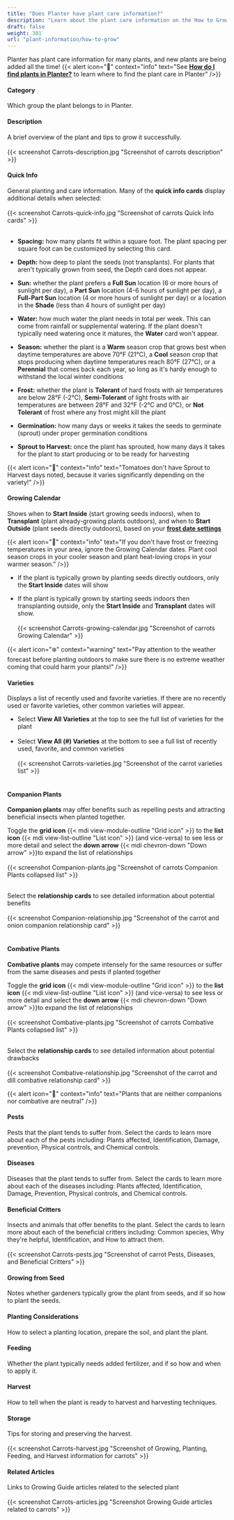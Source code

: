 ```yaml
---
title: "Does Planter have plant care information?"
description: "Learn about the plant care information on the How to Grow tab"
draft: false
weight: 301
url: "plant-information/how-to-grow"
---
```


Planter has plant care information for many plants, and new plants are being added all the time!
{{< alert icon="🌿" context="info" text="See [**How do I find plants in Planter?**](../find-plants) to learn where to find the plant care in Planter" />}}

#### Category
Which group the plant belongs to in Planter.

#### Description
A brief overview of the plant and tips to grow it successfully.<br /><br />
{{< screenshot Carrots-description.jpg "Screenshot of carrots description" >}}

#### Quick Info
General planting and care information. Many of the **quick info cards** display additional details when selected:<br /><br />
{{< screenshot Carrots-quick-info.jpg "Screenshot of carrots Quick Info cards" >}}<br /><br />

- **Spacing:** how many plants fit within a square foot. The plant spacing per square foot can be customized by selecting this card.

- **Depth:** how deep to plant the seeds (not transplants). For plants that aren't typically grown from seed, the Depth card does not appear.

- **Sun:** whether the plant prefers a **Full Sun** location (6 or more hours of sunlight per day), a **Part Sun** location (4-6 hours of sunlight per day), a **Full-Part Sun** location (4 or more hours of sunlight per day) or a location in the **Shade** (less than 4 hours of sunlight per day)

- **Water:** how much water the plant needs in total per week. This can come from rainfall or supplemental watering. If the plant doesn't typically need watering once it matures, the **Water** card won't appear.

- **Season:** whether the plant is a **Warm** season crop that grows best when daytime temperatures are above 70°F (21°C), a **Cool** season crop that stops producing when daytime temperatures reach 80°F (27°C), or a **Perennial** that comes back each year, so long as it's hardy enough to withstand the local winter conditions

- **Frost:** whether the plant is **Tolerant** of hard frosts with air temperatures are below 28°F (-2°C), **Semi-Tolerant** of light frosts with air temperatures are between 28°F and 32°F (-2°C and 0°C), or **Not Tolerant** of frost where any frost might kill the plant

- **Germination:** how many days or weeks it takes the seeds to germinate (sprout) under proper germination conditions

- **Sprout to Harvest:** once the plant has sprouted, how many days it takes for the plant to start producing or to be ready for harvesting

{{< alert icon="🍅" context="info" text="Tomatoes don't have Sprout to Harvest days noted, because it varies significantly depending on the variety!" />}}

#### Growing Calendar
Shows when to **Start Inside** (start growing seeds indoors), when to **Transplant** (plant already-growing plants outdoors), and when to **Start Outside** (plant seeds directly outdoors), based on your [**frost date settings**](../../getting-started/frost-dates)

{{< alert icon="🌴" context="info" text="If you don't have frost or freezing temperatures in your area, ignore the Growing Calendar dates. Plant cool season crops in your cooler season and plant heat-loving crops in your warmer season." />}}

- If the plant is typically grown by planting seeds directly outdoors, only the **Start Inside** dates will show

- If the plant is typically grown by starting seeds indoors then transplanting outside, only the **Start Inside** and **Transplant** dates will show. <br /><br />
{{< screenshot Carrots-growing-calendar.jpg "Screenshot of carrots Growing Calendar" >}}

{{< alert icon="❄️" context="warning" text="Pay attention to the weather forecast before planting outdoors to make sure there is no extreme weather coming that could harm your plants!" />}}

#### Varieties
Displays a list of recently used and favorite varieties. If there are no recently used or favorite varieties, other common varieties will appear.
- Select **View All Varieties** at the top to see the full list of varieties for the plant<br /><br />
- Select **View All (#) Varieties** at the bottom to see a full list of recently used, favorite, and common varieties<br /><br />
{{< screenshot Carrots-varieties.jpg "Screenshot of the carrot varieties list" >}}<br /><br />

#### Companion Plants
**Companion plants** may offer benefits such as repelling pests and attracting beneficial insects when planted together.

Toggle the **grid icon** {{< mdi view-module-outline "Grid icon" >}} to the **list icon** {{< mdi view-list-outline "List icon" >}} (and vice-versa) to see less or more detail and select the **down arrow** {{< mdi chevron-down "Down arrow" >}}to expand the list of relationships<br /><br />
{{< screenshot Companion-plants.jpg "Screenshot of carrots Companion Plants collapsed list" >}}<br /><br />

Select the **relationship cards** to see detailed information about potential benefits<br /><br />
{{< screenshot Companion-relationship.jpg "Screenshot of the carrot and onion companion relationship card" >}}<br /><br />

#### Combative Plants
**Combative plants** may compete intensely for the same resources or suffer from the same diseases and pests if planted together

Toggle the **grid icon** {{< mdi view-module-outline "Grid icon" >}} to the **list icon** {{< mdi view-list-outline "List icon" >}} (and vice-versa) to see less or more detail and select the **down arrow** {{< mdi chevron-down "Down arrow" >}}to expand the list of relationships<br /><br />
{{< screenshot Combative-plants.jpg "Screenshot of carrots Combative Plants collapsed list" >}}<br /><br />

Select the **relationship cards** to see detailed information about potential drawbacks<br /><br />
{{< screenshot Combative-relationship.jpg "Screenshot of the carrot and dill combative relationship card" >}}

{{< alert icon="🌱" context="info" text="Plants that are neither companions nor combative are neutral" />}}

#### Pests
Pests that the plant tends to suffer from. Select the cards to learn more about each of the pests including: Plants affected, Identification, Damage, prevention, Physical controls, and Chemical controls.

#### Diseases
Diseases that the plant tends to suffer from. Select the cards to learn more about each of the diseases including: Plants affected, Identification, Damage, Prevention, Physical controls, and Chemical controls.

#### Beneficial Critters
Insects and animals that offer benefits to the plant. Select the cards to learn more about each of the beneficial critters including: Common species, Why they're helpful, Identification, and How to attract them. <br /><br />
{{< screenshot Carrots-pests.jpg "Screenshot of carrot Pests, Diseases, and Beneficial Critters" >}}

#### Growing from Seed
Notes whether gardeners typically grow the plant from seeds, and if so how to plant the seeds.

#### Planting Considerations
How to select a planting location, prepare the soil, and plant the plant.

#### Feeding
Whether the plant typically needs added fertilizer, and if so how and when to apply it.

#### Harvest
How to tell when the plant is ready to harvest and harvesting techniques.

#### Storage
Tips for storing and preserving the harvest.<br /><br />
{{< screenshot Carrots-harvest.jpg "Screenshot of Growing, Planting, Feeding, and Harvest information for carrots" >}}

#### Related Articles
Links to Growing Guide articles related to the selected plant<br /><br />
{{< screenshot Carrots-articles.jpg "Screenshot Growing Guide articles related to carrots" >}}

